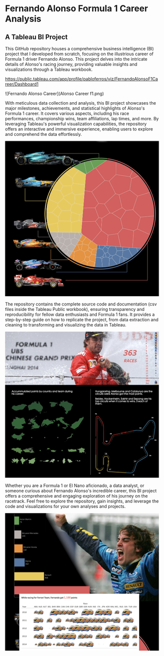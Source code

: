# Fernando Alonso Formula 1 Career Analysis
## A Tableau BI Project

This GitHub repository houses a comprehensive business intelligence (BI) project that I developed from scratch, focusing on the illustrious career of Formula 1 driver Fernando Alonso. This project delves into the intricate details of Alonso's racing journey, providing valuable insights and visualizations through a Tableau workbook.

https://public.tableau.com/app/profile/pabloferros/viz/FernandoAlonsoF1Career/Dashboard1

![Fernando Alonso Career](Alonso Career f1.png)

With meticulous data collection and analysis, this BI project showcases the major milestones, achievements, and statistical highlights of Alonso's Formula 1 career. It covers various aspects, including his race performances, championship wins, team affiliations, lap times, and more. By leveraging Tableau's powerful visualization capabilities, the repository offers an interactive and immersive experience, enabling users to explore and comprehend the data effortlessly.

![Fernando Alonso Teams](Voronoi_global_career.png)

The repository contains the complete source code and documentation (csv files inside the Tableau Public workbook), ensuring transparency and reproducibility for fellow data enthusiasts and Formula 1 fans. It provides a step-by-step guide on how to replicate the project, from data extraction and cleaning to transforming and visualizing the data in Tableau.

![Fernando Alonso top Countries](Map_circuit.png)

Whether you are a Formula 1 or El Nano aficionado, a data analyst, or someone curious about Fernando Alonso's incredible career, this BI project offers a comprehensive and engaging exploration of his journey on the racetrack. Feel free to explore the repository, gain insights, and leverage the code and visualizations for your own analyses and projects.

![Fernando Alonso tooltip helmet](Teams_helmet_tooltip.png)
